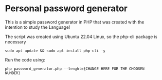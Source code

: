# Personal password generator

This is a simple password generator in PHP that was created with the intention to study the Language!

The script was created using Ubuntu 22.04 Linux, so the php-cli package is necessary
```
sudo apt update && sudo apt install php-cli -y
```

Run the code using:
```
php password_generator.php --lenght={CHANGE HERE FOR THE CHOOSEN NUMBER}
```


